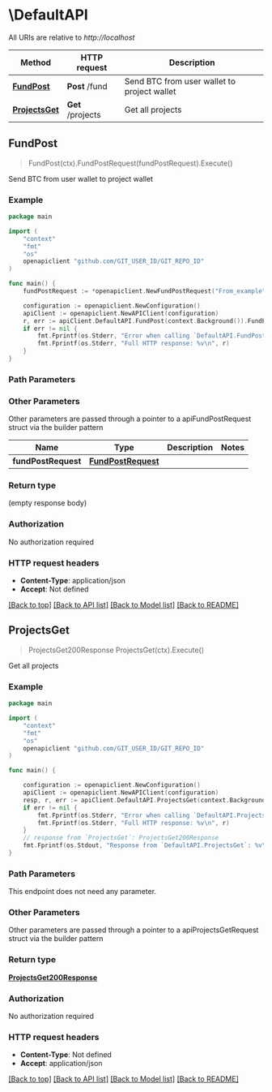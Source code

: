 # \DefaultAPI

All URIs are relative to *http://localhost*

Method | HTTP request | Description
------------- | ------------- | -------------
[**FundPost**](DefaultAPI.md#FundPost) | **Post** /fund | Send BTC from user wallet to project wallet
[**ProjectsGet**](DefaultAPI.md#ProjectsGet) | **Get** /projects | Get all projects



## FundPost

> FundPost(ctx).FundPostRequest(fundPostRequest).Execute()

Send BTC from user wallet to project wallet

### Example

```go
package main

import (
	"context"
	"fmt"
	"os"
	openapiclient "github.com/GIT_USER_ID/GIT_REPO_ID"
)

func main() {
	fundPostRequest := *openapiclient.NewFundPostRequest("From_example", "To_example") // FundPostRequest | 

	configuration := openapiclient.NewConfiguration()
	apiClient := openapiclient.NewAPIClient(configuration)
	r, err := apiClient.DefaultAPI.FundPost(context.Background()).FundPostRequest(fundPostRequest).Execute()
	if err != nil {
		fmt.Fprintf(os.Stderr, "Error when calling `DefaultAPI.FundPost``: %v\n", err)
		fmt.Fprintf(os.Stderr, "Full HTTP response: %v\n", r)
	}
}
```

### Path Parameters



### Other Parameters

Other parameters are passed through a pointer to a apiFundPostRequest struct via the builder pattern


Name | Type | Description  | Notes
------------- | ------------- | ------------- | -------------
 **fundPostRequest** | [**FundPostRequest**](FundPostRequest.md) |  | 

### Return type

 (empty response body)

### Authorization

No authorization required

### HTTP request headers

- **Content-Type**: application/json
- **Accept**: Not defined

[[Back to top]](#) [[Back to API list]](../README.md#documentation-for-api-endpoints)
[[Back to Model list]](../README.md#documentation-for-models)
[[Back to README]](../README.md)


## ProjectsGet

> ProjectsGet200Response ProjectsGet(ctx).Execute()

Get all projects

### Example

```go
package main

import (
	"context"
	"fmt"
	"os"
	openapiclient "github.com/GIT_USER_ID/GIT_REPO_ID"
)

func main() {

	configuration := openapiclient.NewConfiguration()
	apiClient := openapiclient.NewAPIClient(configuration)
	resp, r, err := apiClient.DefaultAPI.ProjectsGet(context.Background()).Execute()
	if err != nil {
		fmt.Fprintf(os.Stderr, "Error when calling `DefaultAPI.ProjectsGet``: %v\n", err)
		fmt.Fprintf(os.Stderr, "Full HTTP response: %v\n", r)
	}
	// response from `ProjectsGet`: ProjectsGet200Response
	fmt.Fprintf(os.Stdout, "Response from `DefaultAPI.ProjectsGet`: %v\n", resp)
}
```

### Path Parameters

This endpoint does not need any parameter.

### Other Parameters

Other parameters are passed through a pointer to a apiProjectsGetRequest struct via the builder pattern


### Return type

[**ProjectsGet200Response**](ProjectsGet200Response.md)

### Authorization

No authorization required

### HTTP request headers

- **Content-Type**: Not defined
- **Accept**: application/json

[[Back to top]](#) [[Back to API list]](../README.md#documentation-for-api-endpoints)
[[Back to Model list]](../README.md#documentation-for-models)
[[Back to README]](../README.md)

